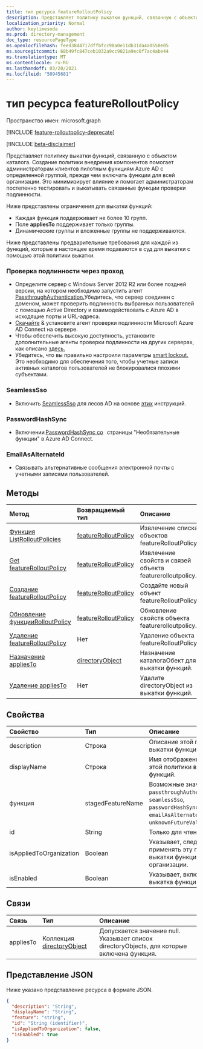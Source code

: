 ```yaml
---
title: тип ресурса featureRolloutPolicy
description: Представляет политику выкатки функций, связанную с объектом каталога.
localization_priority: Normal
author: keylimesoda
ms.prod: directory-management
doc_type: resourcePageType
ms.openlocfilehash: feed3844717dffbfcc98a0e11db31da4a0550e05
ms.sourcegitcommit: 68b49fc847ceb1032a9cc9821a9ec0f7ac4abe44
ms.translationtype: MT
ms.contentlocale: ru-RU
ms.lasthandoff: 03/20/2021
ms.locfileid: "50945681"
---
```

# <a name="featurerolloutpolicy-resource-type"></a>тип ресурса featureRolloutPolicy

Пространство имен: microsoft.graph

[!INCLUDE [feature-rolloutpolicy-deprecate](../../includes/directory-featurerolloutpolicies-deprecate.md)]

[!INCLUDE [beta-disclaimer](../../includes/beta-disclaimer.md)]

Представляет политику выкатки функций, связанную с объектом каталога. Создание политики внедрения компонентов помогает администраторам клиентов пилотным функциям Azure AD с определенной группой, прежде чем включать функции для всей организации. Это минимизирует влияние и помогает администраторам постепенно тестировать и выкатывать связанные функции проверки подлинности.

Ниже представлены ограничения для выкатки функций:

- Каждая функция поддерживает не более 10 групп.
- Поле **appliesTo** поддерживает только группы.
- Динамические группы и вложенные группы не поддерживаются.

Ниже представлены предварительные требования для каждой из функций, которые в настоящее время подаваются в суд для выкатки с помощью этой политики выкатки.

### <a name="passthrough-authentication"></a>Проверка подлинности через проход

* Определите сервер с Windows Server 2012 R2 или более поздней версии, на котором необходимо запустить агент [PassthroughAuthentication.](/azure/active-directory/hybrid/how-to-connect-pta)Убедитесь, что сервер соединен с доменом, может проверить подлинность выбранных пользователей с помощью Active Directory и взаимодействовать с Azure AD в исходящие порты и URL-адреса.
* [Скачайте](https://aka.ms/getauthagent) & установите агент проверки подлинности Microsoft Azure AD Connect на сервере.
* Чтобы обеспечить высокую доступность, установите дополнительные агенты проверки подлинности на других серверах, как описано [здесь.](/azure/active-directory/hybrid/how-to-connect-pta-quick-start#step-4-ensure-high-availability)
* Убедитесь, что вы правильно настроили параметры [smart lockout.](/azure/active-directory/authentication/howto-password-smart-lockout) Это необходимо для обеспечения того, чтобы учетные записи активных каталогов пользователей не блокировалися плохими субъектами.

### <a name="seamlesssso"></a>SeamlessSso

* Включить [SeamlessSso](/azure/active-directory/hybrid/how-to-connect-sso) для лесов AD на основе [этих](/azure/active-directory/hybrid/tshoot-connect-sso#manual-reset-of-the-feature) инструкций.

### <a name="passwordhashsync"></a>PasswordHashSync

* Включении [PasswordHashSync со](/azure/active-directory/hybrid/whatis-phs)   страницы "Необязательные функции" в Azure AD Connect.

### <a name="emailasalternateid"></a>EmailAsAlternateId

* Связывать альтернативные сообщения электронной почты с учетными записями пользователей.

## <a name="methods"></a>Методы

| Метод                                                                         | Возвращаемый тип                                     | Описание                                                               |
|:-------------------------------------------------------------------------------|:------------------------------------------------|:--------------------------------------------------------------------------|
| [Функция ListRolloutPolicies](../api/list-featurerolloutpolicies.md) | [featureRolloutPolicy](featurerolloutpolicy.md) | Извлечение списка объектов featureRolloutPolicy.                          |
| [Get featureRolloutPolicy](../api/featurerolloutpolicy-get.md)                 | [featureRolloutPolicy](featurerolloutpolicy.md) | Извлечение свойств и связей объекта featurerolloutpolicy. |
| [Создание featureRolloutPolicy](../api/post-featurerolloutpolicies.md) | [featureRolloutPolicy](featurerolloutpolicy.md) | Создайте новый объект featureRolloutPolicy.                                 |
| [Обновление функцииRolloutPolicy](../api/featurerolloutpolicy-update.md)           | [featureRolloutPolicy](featurerolloutpolicy.md) | Обновление свойств объекта featurerolloutpolicy.                     |
| [Удаление featureRolloutPolicy](../api/featurerolloutpolicy-delete.md)           | Нет                                            | Удаление объекта featureRolloutPolicy.                                     |
| [Назначение appliesTo](../api/featurerolloutpolicy-post-appliesto.md)              | [directoryObject](directoryobject.md)           | Назначение каталогаОбект для выкатки функций.                              |
| [Удаление appliesTo](../api/featurerolloutpolicy-delete-appliesto.md)            | Нет                                            | Удалите directoryObject из выкатки функций.                            |

## <a name="properties"></a>Свойства

| Свойство     | Тип        | Описание |
|:-------------|:------------|:------------|
|description|Строка|Описание этой политики выкатки функций.|
|displayName|Строка|Имя отображения для этой политики выкатки функций.|
|функция|stagedFeatureName| Возможные значения: `passthroughAuthentication`, `seamlessSso`, `passwordHashSync`, `emailAsAlternateId`, `unknownFutureValue`.|
|id|String| Только для чтения.|
|isAppliedToOrganization|Boolean|Указывает, следует ли применять эту политику выкатки функций ко всей организации.|
|isEnabled|Boolean|Указывает, включена ли выкатка функций.|

## <a name="relationships"></a>Связи

| Связь | Тип        | Описание |
|:-------------|:------------|:------------|
|appliesTo|Коллекция [directoryObject](directoryobject.md)| Допускается значение null. Указывает список directoryObjects, для которые включена функция.|

## <a name="json-representation"></a>Представление JSON

Ниже указано представление ресурса в формате JSON.

<!-- {
  "blockType": "resource",
  "optionalProperties": [

  ],
  "@odata.type": "microsoft.graph.featureRolloutPolicy",
  "keyProperty": "id"
}-->

```json
{
  "description": "String",
  "displayName": "String",
  "feature": "string",
  "id": "String (identifier)",
  "isAppliedToOrganization": false,
  "isEnabled": true
}
```

<!-- uuid: 16cd6b66-4b1a-43a1-adaf-3a886856ed98
2019-02-04 14:57:30 UTC -->
<!-- {
  "type": "#page.annotation",
  "description": "featureRolloutPolicy resource",
  "keywords": "",
  "section": "documentation",
  "tocPath": ""
}-->


